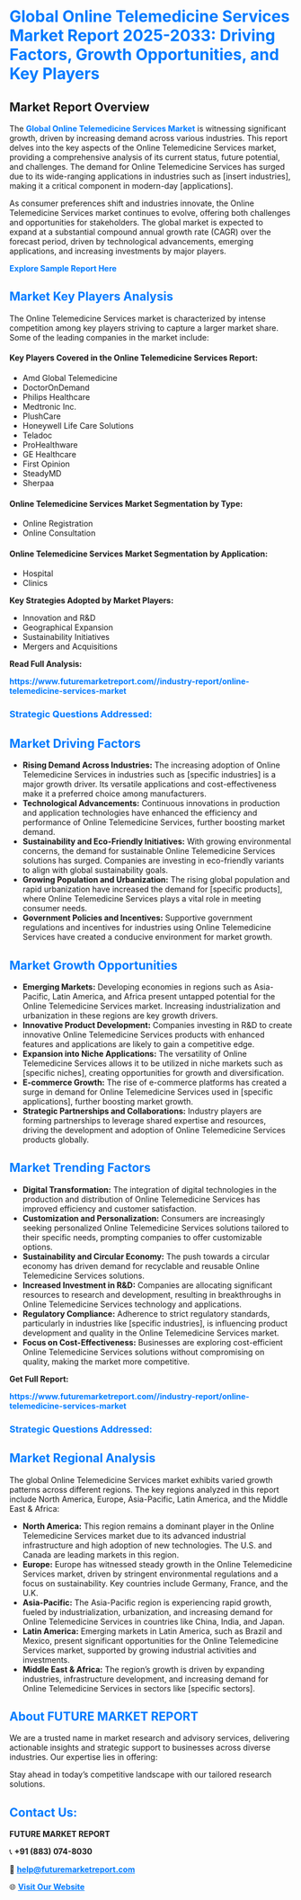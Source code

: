 <h1 style="color: #007BFF;">Global Online Telemedicine Services Market Report 2025-2033: Driving Factors, Growth Opportunities, and Key Players</h1>

<section id="overview">
<h2>Market Report Overview</h2>
<p>The <a href="https://www.futuremarketreport.com//industry-report/online-telemedicine-services-market" style="color: #007BFF; text-decoration: none;"><strong>Global Online Telemedicine Services Market</strong></a> is witnessing significant growth, driven by increasing demand across various industries. This report delves into the key aspects of the Online Telemedicine Services market, providing a comprehensive analysis of its current status, future potential, and challenges. The demand for Online Telemedicine Services has surged due to its wide-ranging applications in industries such as [insert industries], making it a critical component in modern-day [applications].</p>
<p>As consumer preferences shift and industries innovate, the Online Telemedicine Services market continues to evolve, offering both challenges and opportunities for stakeholders. The global market is expected to expand at a substantial compound annual growth rate (CAGR) over the forecast period, driven by technological advancements, emerging applications, and increasing investments by major players.</p>
</section>

<section id="overview">
<p><a href="https://www.futuremarketreport.com//request-sample/reportId=77581" style="color: #007BFF; text-decoration: none;"><strong>Explore Sample Report Here</strong></a></p>
</section>

<section id="key-players">
<h2 style="color: #007BFF;">Market Key Players Analysis</h2>
<p>The Online Telemedicine Services market is characterized by intense competition among key players striving to capture a larger market share. Some of the leading companies in the market include:</p>
<h4>Key Players Covered in the Online Telemedicine Services Report:</h4>
<ul><li>Amd Global Telemedicine</li><li>DoctorOnDemand</li><li>Philips Healthcare</li><li>Medtronic Inc.</li><li>PlushCare</li><li>Honeywell Life Care Solutions</li><li>Teladoc</li><li>ProHealthware</li><li>GE Healthcare</li><li>First Opinion</li><li>SteadyMD</li><li>Sherpaa</li></ul>
<h4>Online Telemedicine Services Market Segmentation by Type:</h4>
<ul><li>Online Registration</li><li>Online Consultation</li></ul>

<h4>Online Telemedicine Services Market Segmentation by Application:</h4>
<ul><li>Hospital</li><li>Clinics</li></ul>
<p><strong>Key Strategies Adopted by Market Players:</strong></p>
<ul>
<li>Innovation and R&D</li>
<li>Geographical Expansion</li>
<li>Sustainability Initiatives</li>
<li>Mergers and Acquisitions</li>
</ul>
</section>

<section>
<p><strong>Read Full Analysis: </strong></p><a href="https://www.futuremarketreport.com//industry-report/online-telemedicine-services-market" style="color: #007BFF; text-decoration: none;"><strong>https://www.futuremarketreport.com//industry-report/online-telemedicine-services-market</strong></a>
<h3 style="color: #007BFF;">Strategic Questions Addressed:</h3>
</section>

<section id="driving-factors">
<h2 style="color: #007BFF;">Market Driving Factors</h2>
<ul>
<li><strong>Rising Demand Across Industries:</strong> The increasing adoption of Online Telemedicine Services in industries such as [specific industries] is a major growth driver. Its versatile applications and cost-effectiveness make it a preferred choice among manufacturers.</li>
<li><strong>Technological Advancements:</strong> Continuous innovations in production and application technologies have enhanced the efficiency and performance of Online Telemedicine Services, further boosting market demand.</li>
<li><strong>Sustainability and Eco-Friendly Initiatives:</strong> With growing environmental concerns, the demand for sustainable Online Telemedicine Services solutions has surged. Companies are investing in eco-friendly variants to align with global sustainability goals.</li>
<li><strong>Growing Population and Urbanization:</strong> The rising global population and rapid urbanization have increased the demand for [specific products], where Online Telemedicine Services plays a vital role in meeting consumer needs.</li>
<li><strong>Government Policies and Incentives:</strong> Supportive government regulations and incentives for industries using Online Telemedicine Services have created a conducive environment for market growth.</li>
</ul>
</section>

<section id="growth-opportunities">
<h2 style="color: #007BFF;">Market Growth Opportunities</h2>
<ul>
<li><strong>Emerging Markets:</strong> Developing economies in regions such as Asia-Pacific, Latin America, and Africa present untapped potential for the Online Telemedicine Services market. Increasing industrialization and urbanization in these regions are key growth drivers.</li>
<li><strong>Innovative Product Development:</strong> Companies investing in R&D to create innovative Online Telemedicine Services products with enhanced features and applications are likely to gain a competitive edge.</li>
<li><strong>Expansion into Niche Applications:</strong> The versatility of Online Telemedicine Services allows it to be utilized in niche markets such as [specific niches], creating opportunities for growth and diversification.</li>
<li><strong>E-commerce Growth:</strong> The rise of e-commerce platforms has created a surge in demand for Online Telemedicine Services used in [specific applications], further boosting market growth.</li>
<li><strong>Strategic Partnerships and Collaborations:</strong> Industry players are forming partnerships to leverage shared expertise and resources, driving the development and adoption of Online Telemedicine Services products globally.</li>
</ul>
</section>

<section id="trending-factors">
<h2 style="color: #007BFF;">Market Trending Factors</h2>
<ul>
<li><strong>Digital Transformation:</strong> The integration of digital technologies in the production and distribution of Online Telemedicine Services has improved efficiency and customer satisfaction.</li>
<li><strong>Customization and Personalization:</strong> Consumers are increasingly seeking personalized Online Telemedicine Services solutions tailored to their specific needs, prompting companies to offer customizable options.</li>
<li><strong>Sustainability and Circular Economy:</strong> The push towards a circular economy has driven demand for recyclable and reusable Online Telemedicine Services solutions.</li>
<li><strong>Increased Investment in R&D:</strong> Companies are allocating significant resources to research and development, resulting in breakthroughs in Online Telemedicine Services technology and applications.</li>
<li><strong>Regulatory Compliance:</strong> Adherence to strict regulatory standards, particularly in industries like [specific industries], is influencing product development and quality in the Online Telemedicine Services market.</li>
<li><strong>Focus on Cost-Effectiveness:</strong> Businesses are exploring cost-efficient Online Telemedicine Services solutions without compromising on quality, making the market more competitive.</li>
</ul>
</section>

<section>
<p><strong>Get Full Report: </strong></p><a href="https://www.futuremarketreport.com//industry-report/online-telemedicine-services-market" style="color: #007BFF; text-decoration: none;"><strong>https://www.futuremarketreport.com//industry-report/online-telemedicine-services-market</strong></a>
<h3 style="color: #007BFF;">Strategic Questions Addressed:</h3>
</section>


<section id="regional-analysis">
<h2 style="color: #007BFF;">Market Regional Analysis</h2>
<p>The global Online Telemedicine Services market exhibits varied growth patterns across different regions. The key regions analyzed in this report include North America, Europe, Asia-Pacific, Latin America, and the Middle East & Africa:</p>
<ul>
<li><strong>North America:</strong> This region remains a dominant player in the Online Telemedicine Services market due to its advanced industrial infrastructure and high adoption of new technologies. The U.S. and Canada are leading markets in this region.</li>
<li><strong>Europe:</strong> Europe has witnessed steady growth in the Online Telemedicine Services market, driven by stringent environmental regulations and a focus on sustainability. Key countries include Germany, France, and the U.K.</li>
<li><strong>Asia-Pacific:</strong> The Asia-Pacific region is experiencing rapid growth, fueled by industrialization, urbanization, and increasing demand for Online Telemedicine Services in countries like China, India, and Japan.</li>
<li><strong>Latin America:</strong> Emerging markets in Latin America, such as Brazil and Mexico, present significant opportunities for the Online Telemedicine Services market, supported by growing industrial activities and investments.</li>
<li><strong>Middle East & Africa:</strong> The region’s growth is driven by expanding industries, infrastructure development, and increasing demand for Online Telemedicine Services in sectors like [specific sectors].</li>
</ul>
</section>

<footer>
<h2 style="color: #007BFF;">About FUTURE MARKET REPORT</h2>
<p>We are a trusted name in market research and advisory services, delivering actionable insights and strategic support to businesses across diverse industries. Our expertise lies in offering:</p>

<p>Stay ahead in today’s competitive landscape with our tailored research solutions.</p>

<h2 style="color: #007BFF;">Contact Us:</h2>
<p><strong>FUTURE MARKET REPORT</strong></p>
<p>📞 <strong>+91 (883) 074-8030</strong></p>
<p>📧 <strong><a href="mailto:help@futuremarketreport.com" style="color: #007BFF;">help@futuremarketreport.com</a></strong></p>
<p>🌐 <strong><a href="https://www.futuremarketreport.com/" style="color: #007BFF;">Visit Our Website</a></strong></p>
</footer>